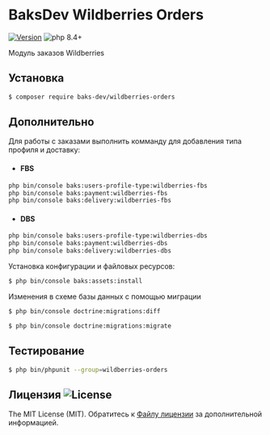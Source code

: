 # BaksDev Wildberries Orders

[![Version](https://img.shields.io/badge/version-7.2.7-blue)](https://github.com/baks-dev/wildberries-orders/releases)
![php 8.4+](https://img.shields.io/badge/php-min%208.4-red.svg)

Модуль заказов Wildberries

## Установка

``` bash
$ composer require baks-dev/wildberries-orders
```

## Дополнительно

Для работы с заказами выполнить комманду для добавления типа профиля и доставку:

* #### FBS

``` bash
php bin/console baks:users-profile-type:wildberries-fbs
php bin/console baks:payment:wildberries-fbs
php bin/console baks:delivery:wildberries-fbs
```

* #### DBS

``` bash
php bin/console baks:users-profile-type:wildberries-dbs
php bin/console baks:payment:wildberries-dbs
php bin/console baks:delivery:wildberries-dbs
```

Установка конфигурации и файловых ресурсов:

``` bash
$ php bin/console baks:assets:install
```

Изменения в схеме базы данных с помощью миграции

``` bash
$ php bin/console doctrine:migrations:diff

$ php bin/console doctrine:migrations:migrate
```

## Тестирование

``` bash
$ php bin/phpunit --group=wildberries-orders
```

## Лицензия ![License](https://img.shields.io/badge/MIT-green)

The MIT License (MIT). Обратитесь к [Файлу лицензии](LICENSE.md) за дополнительной информацией.

